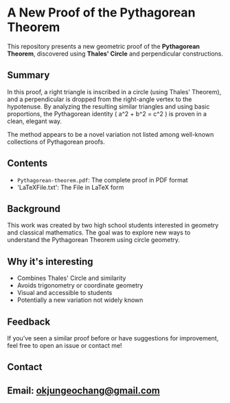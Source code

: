 # A New Proof of the Pythagorean Theorem

This repository presents a new geometric proof of the **Pythagorean Theorem**, discovered using **Thales' Circle** and perpendicular constructions.

## Summary

In this proof, a right triangle is inscribed in a circle (using Thales' Theorem), and a perpendicular is dropped from the right-angle vertex to the hypotenuse. By analyzing the resulting similar triangles and using basic proportions, the Pythagorean identity \( a^2 + b^2 = c^2 \) is proven in a clean, elegant way.

The method appears to be a novel variation not listed among well-known collections of Pythagorean proofs.

## Contents

- `Pythagorean-theorem.pdf`: The complete proof in PDF format
- 'LaTeXFile.txt': The File in LaTeX form

## Background

This work was created by two high school students interested in geometry and classical mathematics. The goal was to explore new ways to understand the Pythagorean Theorem using circle geometry.

##  Why it's interesting

- Combines Thales' Circle and similarity
- Avoids trigonometry or coordinate geometry
- Visual and accessible to students
- Potentially a new variation not widely known

## Feedback

If you’ve seen a similar proof before or have suggestions for improvement, feel free to open an issue or contact me!

## Contact
Email: okjungeochang@gmail.com
---
